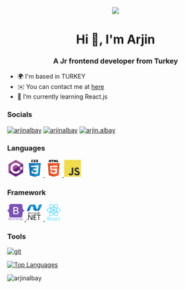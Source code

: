 <div id="header" align="center">
  <img src="https://media.giphy.com/media/5eLDrEaRGHegx2FeF2/giphy.gif" width="200"/>
</div>
<h1 align="center">Hi 👋, I'm Arjin</h1>
<h3 align="center">A Jr frontend developer from Turkey</h3>


* 🌍  I'm based in TURKEY
* ✉️  You can contact me at [here](mailto:arjinalbay21@gmail.com)
* 🧠  I’m currently learning React.js


<h3 align="left">Socials</h3>
<p align="left">
<a href="https://twitter.com/arjinalbay" target="_blank"><img align="center" src="https://raw.githubusercontent.com/rahuldkjain/github-profile-readme-generator/master/src/images/icons/Social/twitter.svg" alt="arjinalbay" height="30" width="40" /></a>
<a href="https://linkedin.com/in/arjinalbay" target="blank"><img align="center" src="https://raw.githubusercontent.com/rahuldkjain/github-profile-readme-generator/master/src/images/icons/Social/linked-in-alt.svg" alt="arjinalbay" height="30" width="40" /></a>
<a href="https://instagram.com/arjin.albay" target="blank"><img align="center" src="https://raw.githubusercontent.com/rahuldkjain/github-profile-readme-generator/master/src/images/icons/Social/instagram.svg" alt="arjin.albay" height="30" width="40" /></a>
</p>

<h3 align="left">Languages</h3>

<p align="left"> <img src="https://raw.githubusercontent.com/devicons/devicon/master/icons/csharp/csharp-original.svg" alt="csharp" width="40" height="40"/> </a> <a href="https://www.w3schools.com/css/" target="_blank" rel="noreferrer">
<img src="https://raw.githubusercontent.com/devicons/devicon/master/icons/css3/css3-original-wordmark.svg" alt="css3" width="40" height="40"/> </a> <a href="https://dotnet.microsoft.com/" target="_blank" rel="noreferrer">
 <img src="https://raw.githubusercontent.com/devicons/devicon/master/icons/html5/html5-original-wordmark.svg" alt="html5" width="40" height="40"/> </a> <a href="https://developer.mozilla.org/en-US/docs/Web/JavaScript" target="_blank" rel="noreferrer">
<img src="https://raw.githubusercontent.com/devicons/devicon/master/icons/javascript/javascript-original.svg" alt="javascript" width="40" height="40"/> </a> <a href="https://reactjs.org/" target="_blank" rel="noreferrer"> 
  </a> </p>
  
  <h3 align="left">Framework</h3>

 <p align="left"> <a href="https://getbootstrap.com" target="_blank" rel="noreferrer"> <img src="https://raw.githubusercontent.com/devicons/devicon/master/icons/bootstrap/bootstrap-plain-wordmark.svg" alt="bootstrap" width="40" height="40"/> </a> <a href="https://www.w3schools.com/cs/" target="_blank" rel="noreferrer">
<img src="https://raw.githubusercontent.com/devicons/devicon/master/icons/dot-net/dot-net-original-wordmark.svg" alt="dotnet" width="40" height="40"/> </a> <a href="https://git-scm.com/" target="_blank" rel="noreferrer">
 <img src="https://raw.githubusercontent.com/devicons/devicon/master/icons/react/react-original-wordmark.svg" alt="react" width="40" height="40"/> </a> <a href="https://www.typescriptlang.org/" target="_blank" rel="noreferrer">  
</a> </p>
   
   <h3 align="left">Tools</h3
  <p align="left"> <a href="https://getbootstrap.com" target="_blank" rel="noreferrer">  <img src="https://www.vectorlogo.zone/logos/git-scm/git-scm-icon.svg" alt="git" width="40" height="40"/> </a> <a href="https://www.w3.org/html/" target="_blank" rel="noreferrer">
   </a> </p>
   
<a href="https://github.com/arjinalbay" align="left"><img src="https://github-readme-stats.vercel.app/api/top-langs/?username=arjinalbay&langs_count=10&title_color=0891b2&text_color=ffffff&icon_color=0891b2&bg_color=1c1917&hide_border=true&locale=en&custom_title=Top%20%Languages" alt="Top Languages" /></a>   
   
   <p align="left"> <img src="https://komarev.com/ghpvc/?username=arjinalbay&label=Profile%20views&color=0e75b6&style=flat" alt="arjinalbay" /> </p>

   
   <!-- BLOG-POST-LIST:START -->
<!-- BLOG-POST-LIST:END -->
